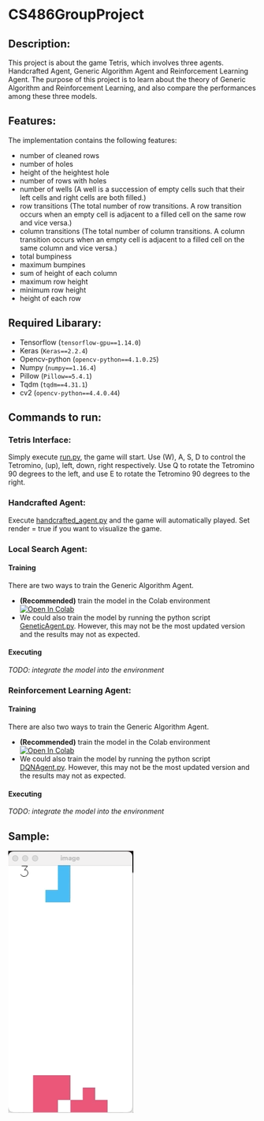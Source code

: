 # CS486GroupProject

## Description:
This project is about the game Tetris, which involves three agents. Handcrafted Agent, Generic Algorithm Agent and Reinforcement Learning Agent. The purpose of this project is to learn about the theory of Generic Algorithm and Reinforcement Learning, and also compare the performances among these three models.

## Features:
The implementation contains the following features:
- number of cleaned rows
- number of holes
- height of the heightest hole
- number of rows with holes
- number of wells (A well is a succession of empty cells such that their left cells and right cells are both filled.)
- row transitions (The total number of row transitions. A row transition occurs when an empty cell is adjacent to a filled cell on the same row and vice versa.)
- column transitions (The total number of column transitions. A column transition occurs when an empty cell is adjacent to a filled cell on the same column and vice versa.)
- total bumpiness
- maximum bumpines
- sum of height of each column
- maximum row height
- minimum row height
- height of each row

## Required Libarary:
- Tensorflow (`tensorflow-gpu==1.14.0`)
- Keras (`Keras==2.2.4`)
- Opencv-python (`opencv-python==4.1.0.25`)
- Numpy (`numpy==1.16.4`)
- Pillow (`Pillow==5.4.1`)
- Tqdm (`tqdm==4.31.1`)
- cv2 (`opencv-python==4.4.0.44`)

## Commands to run:
### Tetris Interface:
Simply execute [run.py](https://github.com/shuheng-cao/CS486GroupProject/blob/master/src/run.py), the game will start.
Use (W), A, S, D to control the Tetromino, (up), left, down, right respectively.
Use Q to rotate the Tetromino 90 degrees to the left, and use E to rotate the Tetromino 90 degrees to the right.
### Handcrafted Agent:
Execute [handcrafted_agent.py](https://github.com/shuheng-cao/CS486GroupProject/blob/master/src/handcrafted_agent.py) and the game will automatically played. Set render = true if you want to visualize the game.
### Local Search Agent:

#### Training
There are two ways to train the Generic Algorithm Agent.
- __(Recommended)__ train the model in the Colab environment [![Open In Colab](https://colab.research.google.com/assets/colab-badge.svg)](https://colab.research.google.com/drive/1A-agtk1B0af63LAAELrrnmh-6ZzFJFrE?usp=sharing)
- We could also train the model by running the python script [GeneticAgent.py](https://github.com/shuheng-cao/CS486GroupProject/blob/master/src/GeneticAgent.py). However, this may not be the most updated version and the results may not as expected.

#### Executing

*TODO: integrate the model into the environment*

### Reinforcement Learning Agent:
#### Training
There are also two ways to train the Generic Algorithm Agent.
- __(Recommended)__ train the model in the Colab environment [![Open In Colab](https://colab.research.google.com/assets/colab-badge.svg)](https://colab.research.google.com/drive/1EZfONSDWkliLaNQqu9Ew3KlUkLvRhAxX?usp=sharing)
- We could also train the model by running the python script [DQNAgent.py](https://github.com/shuheng-cao/CS486GroupProject/blob/master/src/DQNAgent.py). However, this may not be the most updated version and the results may not as expected.

#### Executing

*TODO: integrate the model into the environment*


## Sample:
<img src="https://github.com/shuheng-cao/CS486GroupProject/raw/master/demo.gif" width="254" height="530" />
